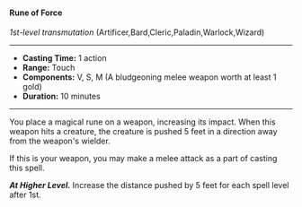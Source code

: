 #### Rune of Force
*1st-level transmutation* (Artificer,Bard,Cleric,Paladin,Warlock,Wizard)
___
- **Casting Time:** 1 action
- **Range:** Touch
- **Components:** V, S, M (A bludgeoning melee weapon worth at least 1 gold)
- **Duration:** 10 minutes
---
You place a magical rune on a weapon, increasing its impact. When this weapon hits a creature, the creature is pushed 5 feet in a direction away from the weapon's wielder.
 
If this is your weapon, you may make a melee attack as a part of casting this spell.

***​At Higher Level​.*** Increase the distance pushed by 5 feet for each spell level after 1st.
